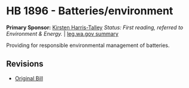 # HB 1896 - Batteries/environment
**Primary Sponsor:** [Kirsten Harris-Talley](/person/leg/kirsten.harris-talley.md)
*Status: First reading, referred to Environment & Energy.* | [leg.wa.gov summary](https://app.leg.wa.gov/billsummary?BillNumber=1896&Year=2021)

Providing for responsible environmental management of batteries.

## Revisions
* [Original Bill](1/)